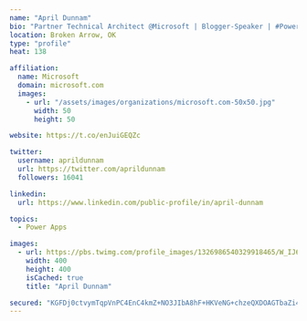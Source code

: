 ```yaml
---
name: "April Dunnam"
bio: "Partner Technical Architect @Microsoft | Blogger-Speaker | #PowerApps, #PowerAutomate, #Office365, #SharePoint | #WIT | #Karaoke Queen"
location: Broken Arrow, OK
type: "profile"
heat: 138

affiliation:
  name: Microsoft
  domain: microsoft.com
  images:
    - url: "/assets/images/organizations/microsoft.com-50x50.jpg"
      width: 50
      height: 50

website: https://t.co/enJuiGEQZc

twitter:
  username: aprildunnam
  url: https://twitter.com/aprildunnam
  followers: 16041

linkedin:
  url: https://www.linkedin.com/public-profile/in/april-dunnam

topics:
  - Power Apps

images:
  - url: https://pbs.twimg.com/profile_images/1326986540329918465/W_IJ6Ih2_400x400.jpg
    width: 400
    height: 400
    isCached: true
    title: "April Dunnam"

secured: "KGFDj0ctvymTqpVnPC4EnC4kmZ+NO3JIbA8hF+HKVeNG+chzeQXDOAGTbaZi4C590RuiIJ9qiTwB8CLdj2lGL8wE7ThZLOp+wasCWPAKwmb5HRHoTUMtehk44iVqj9J7hf/MsY1/zLQhxLh5rKM4l3SYtKanAUw1VrTzcQzv5RBP0L5Oav8VS5CUS3a8zdfJTKYzvaDaxURs4tafhyAz6otABqwrYzqWf0kh5BrZSjx8IkjEH63VR0KmBK8uZRV9Nl1a0hcoI6ckBqK87JH/WKOzIS2lUto5FiQ5gBvmh0xsN0ikkvJOZy7dDXP6feHOKEMFCtKMs5YJYkrcXuA4qZ+0GFPa8sBRm/nJdg4+iTH2ruKdT7lYTRFL7ErE4vK5AevOmu2mSH2NBUWJm+9aVlv4tlHUSq6WGl9KCDQSi4g=;MKW3lVOmVoTpvWVR9pg2Iw=="
---
```


